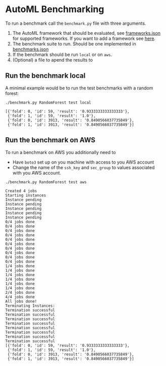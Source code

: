 # AutoML Benchmarking

To run a benchmark call the `benchmark.py` file with three arguments.

1. The AutoML framework that should be evaluated, see [frameworks.json](resources/frameworks.json) for supported frameworks. If you want to add a framework see [here](docker/readme.md).
2. The benchmark suite to run. Should be one implemented in [benchmarks.json](resources/benchmarks.json)
3. If the benchmark should be run `local` or on `aws`.
4. (Optional) a file to apend the results to

## Run the benchmark local

A minimal example would be to run the test benchmarks with a random forest:

```
./benchmark.py RandomForest test local

[{'fold': 0, 'id': 59, 'result': '0.9333333333333333'},
 {'fold': 1, 'id': 59, 'result': '1.0'},
 {'fold': 0, 'id': 3913, 'result': '0.8490566037735849'},
 {'fold': 1, 'id': 3913, 'result': '0.8490566037735849'}]

```
## Run the benchmark on AWS

To run a benchmark on AWS you additionally need to

- Have `boto3` set up on you machine with access to you AWS account
- Change the name of the `ssh_key` and `sec_group` to values associated with you AWS account.

```
./benchmark.py RandomForest test aws

Created 4 jobs
Starting instances
Instance pending
Instance pending
Instance pending
Instance pending
Instance pending
0/4 jobs done
0/4 jobs done
0/4 jobs done
0/4 jobs done
0/4 jobs done
0/4 jobs done
0/4 jobs done
0/4 jobs done
0/4 jobs done
0/4 jobs done
1/4 jobs done
1/4 jobs done
1/4 jobs done
1/4 jobs done
1/4 jobs done
1/4 jobs done
2/4 jobs done
4/4 jobs done
All jobs done!
Terminating Instances:
Termination successful
Termination successful
Termination successful
Termination successful
Termination successful
Termination successful
Termination successful
Termination successful
[{'fold': 0, 'id': 59, 'result': '0.9333333333333333'},
 {'fold': 1, 'id': 59, 'result': '1.0'},
 {'fold': 0, 'id': 3913, 'result': '0.8490566037735849'},
 {'fold': 1, 'id': 3913, 'result': '0.8490566037735849'}]

```
